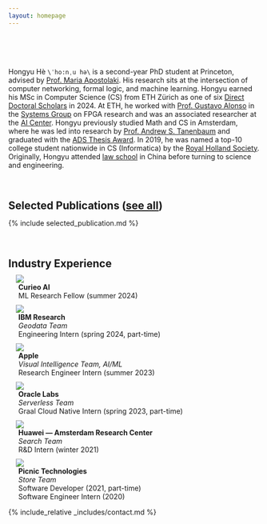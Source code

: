 ```yaml
---
layout: homepage
---
```


<h1 id="about-me"></h1>

<h2 style="margin: 80px 0px 10px;"></h2>

Hongyu Hè `\ˈho:nˌu hə\` is a second-year PhD student at Princeton, advised by [Prof. Maria Apostolaki](https://netsyn.princeton.edu/people/maria-apostolaki). His research sits at the intersection of computer networking, formal logic, and machine learning. Hongyu earned his MSc in Computer Science (CS) from ETH Zürich as one of six [Direct Doctoral Scholars](https://inf.ethz.ch/doctorate/direct-doctorate-computer-science.html) in 2024. At ETH, he worked with [Prof. Gustavo Alonso](https://people.inf.ethz.ch/alonso/) in the [Systems Group](https://systems.ethz.ch/) on FPGA research and was an associated researcher at the [AI Center](https://ai.ethz.ch/). Hongyu previously studied Math and CS in Amsterdam, where he was led into research by [Prof. Andrew S. Tanenbaum](https://en.wikipedia.org/wiki/Andrew_S._Tanenbaum) and graduated with the [ADS Thesis Award](https://abs.uva.nl/content/news/2021/07/the-2021-ads-thesis-awards-are-now-open-for-nominations.html). In 2019, he was named a top-10 college student nationwide in CS (Informatica) by the [Royal Holland Society](https://khmw.nl/over_ons/). Originally, Hongyu attended [law school](https://law.tju.edu.cn/English.htm) in China before turning to science and engineering. 

<h2 style="margin: 60px 0px 10px;">Selected Publications (<a href="{{ site.google_scholar }}" target="_blank">see all</a>)</h2>

{% include selected_publication.md %}

<h2 style="margin: 60px 0px 10px;">Industry Experience</h2>

<div class="pub-row">
  <div class="col-sm-3 abbr" style="position: relative;padding-right: 15px;padding-left: 15px;">
    <img src="https://hongyuhe.github.io/assets/images/curieo.jpg" class="company-logo teaser img-fluid z-depth-1">
  </div>
  <div class="col-sm-9" style="position: relative;padding-right: 15px;padding-left: 20px;">
      <div class="title"><b>Curieo AI</b></div>
      <div class="author">ML Research Fellow (summer 2024) </div>
      <!-- <div class="periodical"> -->
      <!-- </div> -->
  </div>
</div>
<div style="margin-top: 10px;"></div>

<div class="pub-row">
  <div class="col-sm-3 abbr" style="position: relative;padding-right: 15px;padding-left: 15px;">
    <img src="https://hongyuhe.github.io/assets/images/ibm_logo.png" class="company-logo teaser img-fluid z-depth-1">
  </div>
  <div class="col-sm-9" style="position: relative;padding-right: 15px;padding-left: 20px;">
      <div class="title"><b>IBM Research</b></div>
      <div class="periodical"><i>Geodata Team</i></div>
      <div class="author">Engineering Intern (spring 2024, part-time)</div>
  </div>
</div>
<div style="margin-top: 10px;"></div>

<div class="pub-row">
  <div class="col-sm-3 abbr" style="position: relative;padding-right: 15px;padding-left: 15px;">
    <img src="https://hongyuhe.github.io/assets/images/apple_logo.png" class="company-logo teaser img-fluid z-depth-1">
  </div>
  <div class="col-sm-9" style="position: relative;padding-right: 15px;padding-left: 20px;">
      <div class="title"><b>Apple</b></div>
      <div class="periodical"><i>Visual Intelligence Team, AI/ML</i></div>
      <div class="author">Research Engineer Intern (summer 2023)</div>
  </div>
</div>
<div style="margin-top: 10px;"></div>

<div class="pub-row">
  <div class="col-sm-3 abbr" style="position: relative;padding-right: 15px;padding-left: 15px;">
    <img src="https://hongyuhe.github.io/assets/images/oracle_logo.jpeg" class="company-logo teaser img-fluid z-depth-1">
  </div>
  <div class="col-sm-9" style="position: relative;padding-right: 15px;padding-left: 20px;">
      <div class="title"><b>Oracle Labs</b></div>
      <div class="periodical"><i>Serverless Team</i></div>
      <div class="author">Graal Cloud Native Intern (spring 2023, part-time)</div>
  </div>
</div>
<div style="margin-top: 10px;"></div>

<div class="pub-row">
  <div class="col-sm-3 abbr" style="position: relative;padding-right: 15px;padding-left: 15px;">
    <img src="https://hongyuhe.github.io/assets/images/huawei_logo.png" class="company-logo teaser img-fluid z-depth-1">
  </div>
  <div class="col-sm-9" style="position: relative;padding-right: 15px;padding-left: 20px;">
      <div class="title"><b>Huawei — Amsterdam Research Center</b></div>
      <div class="periodical"><i>Search Team</i></div>
      <div class="author">R&D Intern (winter 2021)</div>
  </div>
</div>
<div style="margin-top: 10px;"></div>

<div class="pub-row">
  <div class="col-sm-3 abbr" style="position: relative;padding-right: 15px;padding-left: 15px;">
    <img src="https://hongyuhe.github.io/assets/images/picnic_logo.png" class="company-logo teaser img-fluid z-depth-1">
  </div>
  <div class="col-sm-9" style="position: relative;padding-right: 15px;padding-left: 20px;">
      <div class="title"><b>Picnic Technologies</b></div>
      <div class="periodical"><i>Store Team</i></div>
      <div class="author">Software Developer (2021, part-time)</div>
      <div class="author">Software Engineer Intern (2020)</div>
  </div>
</div>



<!-- {% include_relative _includes/news.md %} -->

{% include_relative _includes/contact.md %}
